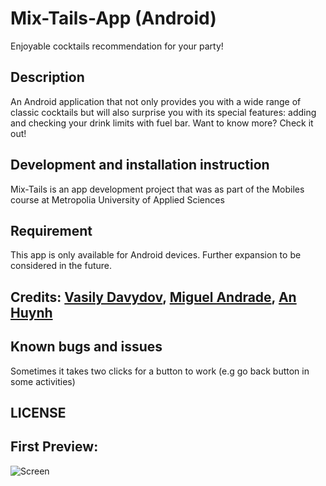 # Mix-Tails-App (Android)
Enjoyable cocktails recommendation for your party!

## Description
An Android application that not only provides you with a wide range of classic cocktails but will also surprise you with its special features: adding and checking your drink limits with fuel bar. Want to know more? Check it out! 

## Development and installation instruction
Mix-Tails is an app development project that was as part of the Mobiles course at Metropolia University of Applied Sciences

## Requirement
This app is only available for Android devices. Further expansion to be considered in the future.
 
## Credits: [Vasily Davydov](https://github.com/vas-dav), [Miguel Andrade](https://github.com/migiFi), [An Huynh](https://github.com/anniehuynh)

## Known bugs and issues
Sometimes it takes two clicks for a button to work (e.g go back button in some activities)

## LICENSE


 ## First Preview:
 
 ![Screen](https://github.com/vas-dav/Mix-Tails-Android-App/blob/main/Mix-Tails%20Preview.png)
